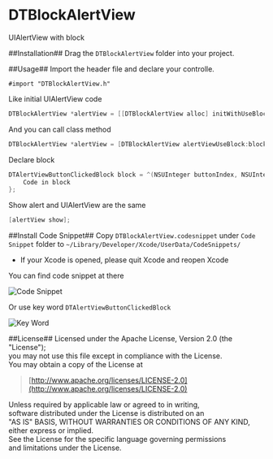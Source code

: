 DTBlockAlertView
================

UIAlertView with block

##Installation##
Drag the <code>DTBlockAlertView</code> folder into your project.

##Usage##
Import the header file and declare your controlle.

	#import "DTBlockAlertView.h"
	
Like initial UIAlertView code
``` objective-c
DTBlockAlertView *alertView = [[DTBlockAlertView alloc] initWithUseBlock:block title:@"Title" message:@"Message" cancelButtonTitle:@"Cancel" otherButtonTitles:@"OK", nil];
```

And you can call class method
``` objective-c
DTBlockAlertView *alertView = [DTBlockAlertView alertViewUseBlock:block title:@"Demo" message:@"This an alert !" cancelButtonTitle:@"Cancel" otherButtonTitles:@"OK", nil];
```

Declare block
``` objective-c
DTAlertViewButtonClickedBlock block = ^(NSUInteger buttonIndex, NSUInteger cancelButtonIndex){
	Code in block
};
```

Show alert and UIAlertView are the same
``` objective-c
[alertView show];
```

##Install Code Snippet##
Copy `DTBlockAlertView.codesnippet` under `Code Snippet` folder to `~/Library/Developer/Xcode/UserData/CodeSnippets/` <br/>
* If your Xcode is opened, please quit Xcode and reopen Xcode

You can find code snippet at there

![Code Snippet](https://raw.github.com/Darktt/DTBlockAlertView/master/Raw/Image/CodeSnippet.png)

Or use key word `DTAlertViewButtonClickedBlock`

![Key Word](https://raw.github.com/Darktt/DTBlockAlertView/master/Raw/Image/KeyWord.png)

##License##
Licensed under the Apache License, Version 2.0 (the "License");  
you may not use this file except in compliance with the License.  
You may obtain a copy of the License at

>[http://www.apache.org/licenses/LICENSE-2.0](http://www.apache.org/licenses/LICENSE-2.0)
 
Unless required by applicable law or agreed to in writing,  
software distributed under the License is distributed on an  
"AS IS" BASIS, WITHOUT WARRANTIES OR CONDITIONS OF ANY KIND,  
either express or implied.   
See the License for the specific language governing permissions  
and limitations under the License.